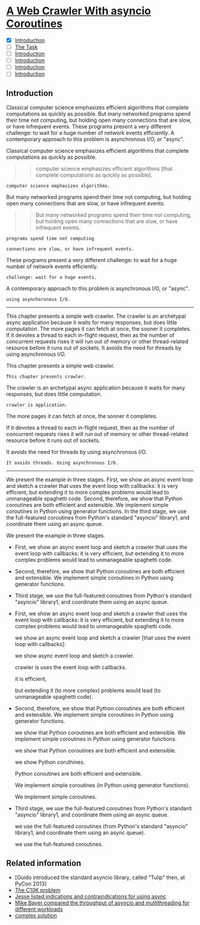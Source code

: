# [A Web Crawler With asyncio Coroutines](http://aosabook.org/en/500L/a-web-crawler-with-asyncio-coroutines.html)

- [x] [Introduction]()
- [ ] [The Task]()
- [ ] [Introduction]()
- [ ] [Introduction]()
- [ ] [Introduction]()
- [ ] [Introduction]()

## Introduction

Classical computer science emphasizes efficient algorithms that complete computations as quickly as possible. But many networked programs spend their time not computing, but holding open many connections that are slow, or have infrequent events. These programs present a very different challenge: to wait for a huge number of network events efficiently. A contemporary approach to this problem is asynchronous I/O, or "async".

Classical computer science emphasizes efficient algorithms that complete computations as quickly as possible. 

>> computer science emphasizes efficient algorithms [that complete computations as quickly as possible]. 

    computer science emphasizes algorithms.

But many networked programs spend their time not computing, but holding open many connections that are slow, or have infrequent events.

>> But many networked programs spend their time not computing, 
>> but holding open many connections that are slow, or have infrequent events.

    programs spend time not computing

    connections are slow, or have infrequent events.

These programs present a very different challenge: to wait for a huge number of network events efficiently.

    challenge: wait for a huge events.

A contemporary approach to this problem is asynchronous I/O, or "async".

    using asynchoronous I/O.

---

This chapter presents a simple web crawler. The crawler is an archetypal async application because it waits for many responses, but does little computation. The more pages it can fetch at once, the sooner it completes. If it devotes a thread to each in-flight request, then as the number of concurrent requests rises it will run out of memory or other thread-related resource before it runs out of sockets. It avoids the need for threads by using asynchronous I/O.

This chapter presents a simple web crawler. 

    This chapter presents crawler.

The crawler is an archetypal async application because it waits for many responses, but does little computation. 

    crawler is application.

The more pages it can fetch at once, the sooner it completes. 

If it devotes a thread to each in-flight request, then as the number of concurrent requests rises it will run out of memory or other thread-related resource before it runs out of sockets. 

It avoids the need for threads by using asynchronous I/O.

    It avoids threads. Using asynchronous I/O.

---

We present the example in three stages. First, we show an async event loop and sketch a crawler that uses the event loop with callbacks: it is very efficient, but extending it to more complex problems would lead to unmanageable spaghetti code. Second, therefore, we show that Python coroutines are both efficient and extensible. We implement simple coroutines in Python using generator functions. In the third stage, we use the full-featured coroutines from Python's standard "asyncio" library1, and coordinate them using an async queue.

We present the example in three stages. 

- First, we show an async event loop and sketch a crawler that uses the event loop with callbacks: it is very efficient, but extending it to more complex problems would lead to unmanageable spaghetti code. 
- Second, therefore, we show that Python coroutines are both efficient and extensible. We implement simple coroutines in Python using generator functions. 
- Third stage, we use the full-featured coroutines from Python's standard "asyncio" library1, and coordinate them using an async queue.

- First, we show an async event loop and sketch a crawler that uses the event loop with callbacks: it is very efficient, but extending it to more complex problems would lead to unmanageable spaghetti code. 

    we show an async event loop and sketch a crawler [that uses the event loop with callbacks]:

    we show async event loop and sketch a crawler.

    crawler is uses the event loop with callbacks.

    it is efficient, 
    
    but extending it (to more complex) problems would lead (to unmanageable spaghetti code). 

- Second, therefore, we show that Python coroutines are both efficient and extensible. We implement simple coroutines in Python using generator functions. 

    we show that Python coroutines are both efficient and extensible. We implement simple coroutines in Python using generator functions. 

    we show that Python coroutines are both efficient and extensible. 

    we show Python coruthines. 
    
    Python coroutines are both efficient and extensible. 
    
    We implement simple coroutines (in Python using generator functions). 

    We implement simple coroutines.

- Third stage, we use the full-featured coroutines from Python's standard "asyncio" library1, and coordinate them using an async queue.

    we use the full-featured coroutines (from Python's standard "asyncio" library1, and coordinate them using an async queue).

    we use the full-featured coroutines.

## Related information

- [Guido introduced the standard asyncio library, called "Tulip" then, at PyCon 2013]
- [The C10K problem](http://www.kegel.com/c10k.html)
- [Jesse listed indications and contraindications for using async](http://pyvideo.org/video/2565/what-is-async-how-does-it-work-and-when-should)
- [Mike Bayer compared the throughput of asyncio and multithreading for different workloads](http://techspot.zzzeek.org/2015/02/15/asynchronous-python-and-databases/)
- [complex solution](http://www.tornadoweb.org/en/stable/stack_context.html)
